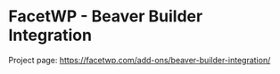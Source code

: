 # FacetWP - Beaver Builder Integration
Project page: https://facetwp.com/add-ons/beaver-builder-integration/
